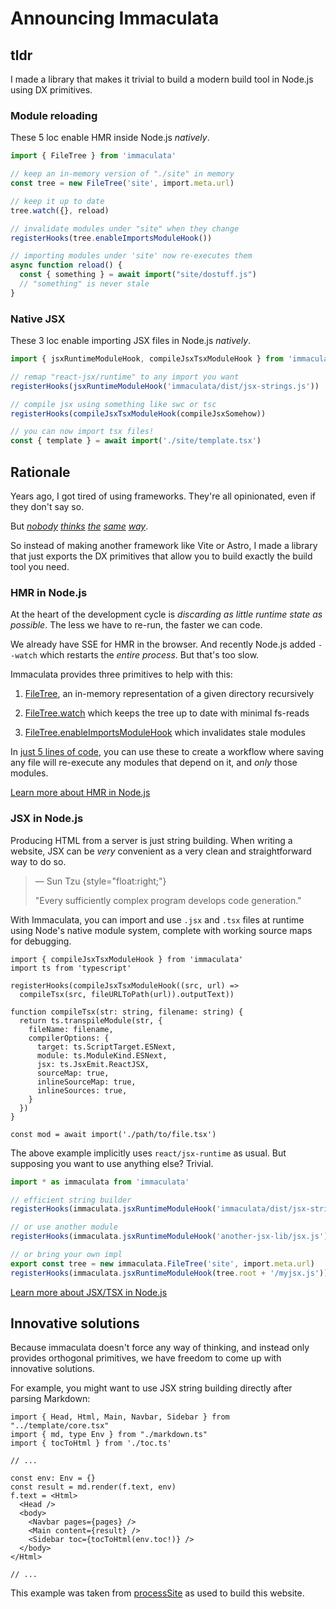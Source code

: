 # Announcing Immaculata

## tldr

I made a library that makes it trivial
to build a modern build tool in Node.js
using DX primitives.

### Module reloading

These 5 loc enable HMR inside Node.js *natively*.

```ts
import { FileTree } from 'immaculata'

// keep an in-memory version of "./site" in memory
const tree = new FileTree('site', import.meta.url)

// keep it up to date
tree.watch({}, reload)

// invalidate modules under "site" when they change
registerHooks(tree.enableImportsModuleHook())

// importing modules under 'site' now re-executes them
async function reload() {
  const { something } = await import("site/dostuff.js")
  // "something" is never stale
}
```

### Native JSX

These 3 loc enable importing JSX files in Node.js *natively*.

```ts
import { jsxRuntimeModuleHook, compileJsxTsxModuleHook } from 'immaculata'

// remap "react-jsx/runtime" to any import you want
registerHooks(jsxRuntimeModuleHook('immaculata/dist/jsx-strings.js'))

// compile jsx using something like swc or tsc
registerHooks(compileJsxTsxModuleHook(compileJsxSomehow))

// you can now import tsx files!
const { template } = await import('./site/template.tsx')
```

## Rationale

Years ago, I got tired of using frameworks.
They're all opinionated, even if they don't say so.

But
[*nobody*](https://github.com/prettier/prettier/issues/5948)
[*thinks*](https://www.reddit.com/r/Zig/comments/ooknzg/lament_for_the_unused_parameter/)
[*the*](https://world.hey.com/dhh/turbo-8-is-dropping-typescript-70165c01)
[*same*](https://www.reddit.com/r/linux/comments/1ikt1fq/can_anyone_eli5_the_general_rust_in_linux_kernel/)
[*way*](https://go.dev/blog/loopvar-preview).


So instead of making another framework like Vite or Astro,
I made a library that just exports the DX primitives
that allow you to build exactly the build tool you need.

### HMR in Node.js

At the heart of the development cycle is
*discarding as little runtime state as possible*.
The less we have to re-run, the faster we can code.

We already have SSE for HMR in the browser.
And recently Node.js added `--watch` which
restarts the *entire process*. But that's too slow.

Immaculata provides three primitives to help with this:

1. [FileTree](../api/filetree.md#filetree), an in-memory representation of a given directory recursively

2. [FileTree.watch](../api/filetree.md#filetreewatch) which keeps the tree up to date with minimal fs-reads

3. [FileTree.enableImportsModuleHook](../api/filetree.md#filetreeenableimportsmodulehook) which invalidates stale modules

In [just 5 lines of code](#module-reloading),
you can use these to create a workflow where saving any file
will re-execute any modules that depend on it, and *only* those modules.

[Learn more about HMR in Node.js](../guides/enabling-hmr.md#enabling-hmr-in-nodejs)

### JSX in Node.js

Producing HTML from a server is just string building.
When writing a website, JSX can be *very* convenient
as a very clean and straightforward way to do so.

>  &mdash; Sun Tzu {style="float:right;"}
> 
> "Every sufficiently complex program develops code generation."

With Immaculata, you can import and use `.jsx` and `.tsx`
files at runtime using Node's native module system,
complete with working source maps for debugging.

```tsx
import { compileJsxTsxModuleHook } from 'immaculata'
import ts from 'typescript'

registerHooks(compileJsxTsxModuleHook((src, url) =>
  compileTsx(src, fileURLToPath(url)).outputText))

function compileTsx(str: string, filename: string) {
  return ts.transpileModule(str, {
    fileName: filename,
    compilerOptions: {
      target: ts.ScriptTarget.ESNext,
      module: ts.ModuleKind.ESNext,
      jsx: ts.JsxEmit.ReactJSX,
      sourceMap: true,
      inlineSourceMap: true,
      inlineSources: true,
    }
  })
}

const mod = await import('./path/to/file.tsx')
```

The above example implicitly uses `react/jsx-runtime` as usual.
But supposing you want to use anything else? Trivial.

```ts
import * as immaculata from 'immaculata'

// efficient string builder
registerHooks(immaculata.jsxRuntimeModuleHook('immaculata/dist/jsx-strings.js'))

// or use another module
registerHooks(immaculata.jsxRuntimeModuleHook('another-jsx-lib/jsx.js'))

// or bring your own impl
export const tree = new immaculata.FileTree('site', import.meta.url)
registerHooks(immaculata.jsxRuntimeModuleHook(tree.root + '/myjsx.js'))
```

[Learn more about JSX/TSX in Node.js](../guides/enabling-jsx.md#enabling-jsx-in-nodejs)

## Innovative solutions

Because immaculata doesn't force any way of thinking,
and instead only provides orthogonal primitives,
we have freedom to come up with innovative solutions.

For example, you might want to use JSX string building
directly after parsing Markdown:

```tsx
import { Head, Html, Main, Navbar, Sidebar } from "../template/core.tsx"
import { md, type Env } from "./markdown.ts"
import { tocToHtml } from './toc.ts'

// ...

const env: Env = {}
const result = md.render(f.text, env)
f.text = <Html>
  <Head />
  <body>
    <Navbar pages={pages} />
    <Main content={result} />
    <Sidebar toc={tocToHtml(env.toc!)} />
  </body>
</Html>

// ...
```

This example was taken from
[processSite](https://github.com/thesoftwarephilosopher/immaculata.dev/blob/main/site/build/process.tsx)
as used to build this website.
